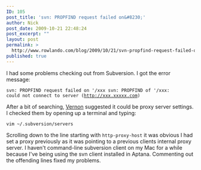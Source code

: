```yaml
---
ID: 105
post_title: 'svn: PROPFIND request failed on&#8230;'
author: Nick
post_date: 2009-10-21 22:48:24
post_excerpt: ""
layout: post
permalink: >
  http://www.rowlando.com/blog/2009/10/21/svn-propfind-request-failed-on/
published: true
---
```

I had some problems checking out from Subversion. I got the error message:

<code>svn: PROPFIND request failed on '/xxx
svn: PROPFIND of '/xxx: could not connect to server (http://xxx.xxxxx.com)</code>

After a bit of searching, <a href="http://vsingleton.blogspot.com/2008/04/svn-propfind-request-failed-on.html">Vernon</a> suggested it could be proxy server settings. I checked them by opening up a terminal and typing:

<code>vim ~/.subversion/servers</code>

Scrolling down to the line starting with <code>http-proxy-host</code> it was obvious I had set a proxy previously as it was pointing to a previous clients internal proxy server. I haven't command-line subversion client on my Mac for a while because I've being using the svn client installed in Aptana. Commenting out the offending lines fixed my problems.